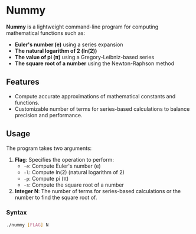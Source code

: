 # Nummy

**Nummy** is a lightweight command-line program for computing mathematical functions such as:
- **Euler's number (e)** using a series expansion
- **The natural logarithm of 2 (ln(2))**
- **The value of pi (π)** using a Gregory-Leibniz-based series
- **The square root of a number** using the Newton-Raphson method

## Features
- Compute accurate approximations of mathematical constants and functions.
- Customizable number of terms for series-based calculations to balance precision and performance.

## Usage

The program takes two arguments:
1. **Flag**: Specifies the operation to perform:
   - `-e`: Compute Euler's number (e)
   - `-l`: Compute ln(2) (natural logarithm of 2)
   - `-p`: Compute pi (π)
   - `-s`: Compute the square root of a number
2. **Integer N**: The number of terms for series-based calculations or the number to find the square root of.

### Syntax
```bash
./nummy [FLAG] N
